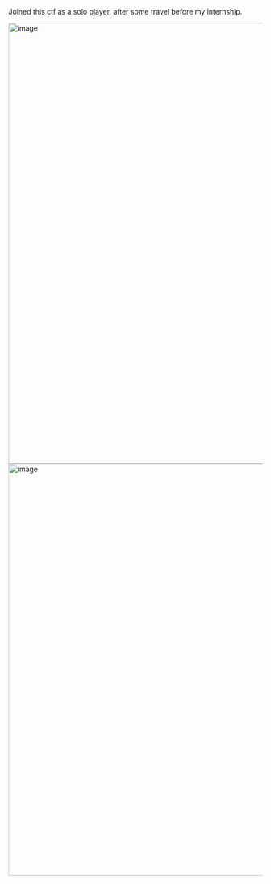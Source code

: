 Joined this ctf as a solo player, after some travel before my internship. 

<img width="906" height="874" alt="image" src="https://github.com/user-attachments/assets/67eccd09-9959-45c9-a066-ba2b801fe6f5" />

<img width="915" height="816" alt="image" src="https://github.com/user-attachments/assets/7e6dc2b0-1021-4d7a-9285-5daee89199a0" />

